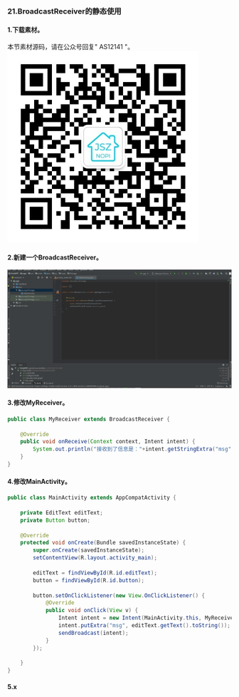 ### 21.BroadcastReceiver的静态使用
#### 1.下载素材。
本节素材源码，请在公众号回复" AS12141 "。
![title](https://raw.githubusercontent.com/JSZNopi/JSZImage/master/gitnote/2019/10/30/WXCODE-1572446034519.jpeg)

#### 2.新建一个BroadcastReceiver。
![title](https://raw.githubusercontent.com/JSZNopi/JSZImage/master/gitnote/2019/12/14/1-1576304755429.gif)

#### 3.修改MyReceiver。
```java
public class MyReceiver extends BroadcastReceiver {

    @Override
    public void onReceive(Context context, Intent intent) {
        System.out.println("接收到了信息是："+intent.getStringExtra("msg"));
    }
}
```

#### 4.修改MainActivity。
```java
public class MainActivity extends AppCompatActivity {

    private EditText editText;
    private Button button;

    @Override
    protected void onCreate(Bundle savedInstanceState) {
        super.onCreate(savedInstanceState);
        setContentView(R.layout.activity_main);

        editText = findViewById(R.id.editText);
        button = findViewById(R.id.button);

        button.setOnClickListener(new View.OnClickListener() {
            @Override
            public void onClick(View v) {
                Intent intent = new Intent(MainActivity.this, MyReceiver.class);
                intent.putExtra("msg", editText.getText().toString());
                sendBroadcast(intent);
            }
        });

    }
}
```
#### 5.x